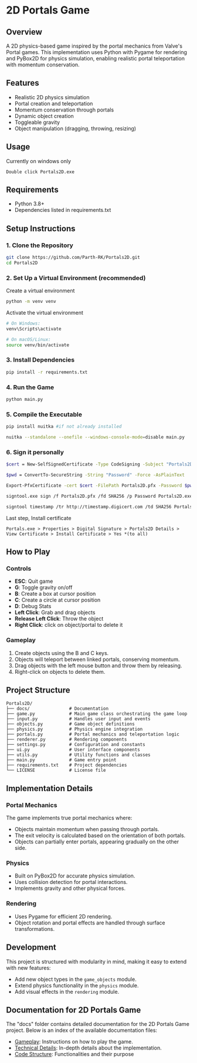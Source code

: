 # 2D Portals Game

## Overview
A 2D physics-based game inspired by the portal mechanics from Valve's Portal games. This implementation uses Python with Pygame for rendering and PyBox2D for physics simulation, enabling realistic portal teleportation with momentum conservation.

## Features
- Realistic 2D physics simulation
- Portal creation and teleportation
- Momentum conservation through portals
- Dynamic object creation
- Toggleable gravity
- Object manipulation (dragging, throwing, resizing)

## Usage

Currently on windows only
```
Double click Portals2D.exe
```

## Requirements
- Python 3.8+
- Dependencies listed in requirements.txt

## Setup Instructions

### 1. Clone the Repository
```bash
git clone https://github.com/Parth-RK/Portals2D.git
cd Portals2D
```

### 2. Set Up a Virtual Environment (recommended)
Create a virtual environment
```bash
python -m venv venv
```
Activate the virtual environment
```bash
# On Windows:
venv\Scripts\activate
```
```bash
# On macOS/Linux:
source venv/bin/activate
```

### 3. Install Dependencies
```bash
pip install -r requirements.txt
```

### 4. Run the Game
```bash
python main.py
```

### 5. Compile the Executable
```bash
pip install nuitka #if not already installed
```
```bash
nuitka --standalone --onefile --windows-console-mode=disable main.py
```

### 6. Sign it personally
```bash
$cert = New-SelfSignedCertificate -Type CodeSigning -Subject "Portals2D" -CertStoreLocation "Cert:\CurrentUser\My" -HashAlgorithm sha256
```
```bash
$pwd = ConvertTo-SecureString -String "Password" -Force -AsPlainText 
```
```bash
Export-PfxCertificate -cert $cert -FilePath Portals2D.pfx -Password $pwd
```
```bash
signtool.exe sign /f Portals2D.pfx /fd SHA256 /p Password Portals2D.exe
```
```bash
signtool timestamp /tr http://timestamp.digicert.com /td SHA256 Portals2D.exe
```
Last step, Install certificate
```
Portals.exe > Properties > Digital Signature > Portals2D Details > View Certificate > Install Certificate > Yes *(to all)
```
## How to Play

### Controls
- **ESC**: Quit game
- **G**: Toggle gravity on/off
- **B**: Create a box at cursor position
- **C**: Create a circle at cursor position
- **D**: Debug Stats
- **Left Click**: Grab and drag objects
- **Release Left Click**: Throw the object
- **Right Click**: click on object/portal to delete it 

### Gameplay
1. Create objects using the B and C keys.
2. Objects will teleport between linked portals, conserving momentum.
3. Drag objects with the left mouse button and throw them by releasing.
4. Right-click on objects to delete them.

## Project Structure
```
Portals2D/
├── docs/               # Documentation
├── game.py             # Main game class orchestrating the game loop
├── input.py            # Handles user input and events
├── objects.py          # Game object definitions
├── physics.py          # Physics engine integration
├── portals.py          # Portal mechanics and teleportation logic
├── renderer.py         # Rendering components
├── settings.py         # Configuration and constants
├── ui.py               # User interface components
├── utils.py            # Utility functions and classes
├── main.py             # Game entry point
├── requirements.txt    # Project dependencies
└── LICENSE             # License file
```

## Implementation Details

### Portal Mechanics
The game implements true portal mechanics where:
- Objects maintain momentum when passing through portals.
- The exit velocity is calculated based on the orientation of both portals.
- Objects can partially enter portals, appearing gradually on the other side.

### Physics
- Built on PyBox2D for accurate physics simulation.
- Uses collision detection for portal interactions.
- Implements gravity and other physical forces.

### Rendering
- Uses Pygame for efficient 2D rendering.
- Object rotation and portal effects are handled through surface transformations.

## Development
This project is structured with modularity in mind, making it easy to extend with new features:
- Add new object types in the `game_objects` module.
- Extend physics functionality in the `physics` module.
- Add visual effects in the `rendering` module.

## Documentation for 2D Portals Game

The "docs" folder contains detailed documentation for the 2D Portals Game project. Below is an index of the available documentation files:

- [Gameplay](docs/gameplay.md): Instructions on how to play the game.
- [Technical Details](docs/technical.md): In-depth details about the implementation.
- [Code Structure](docs/code_structure.md): Functionalities and their purpose
